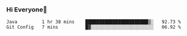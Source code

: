 ### Hi Everyone👋
<!--START_SECTION:waka-->
```text
Java         1 hr 38 mins    ███████████████████████▒░   92.73 % 
Git Config   7 mins          █▓░░░░░░░░░░░░░░░░░░░░░░░   06.92 % 
```
<!--END_SECTION:waka-->


<!--
**YeonSeong-Lee/YeonSeong-Lee** is a ✨ _special_ ✨ repository because its `README.md` (this file) appears on your GitHub profile.

Here are some ideas to get you started:

- 🔭 I’m currently working on ...
- 🌱 I’m currently learning ...
- 👯 I’m looking to collaborate on ...
- 🤔 I’m looking for help with ...
- 💬 Ask me about ...
- 📫 How to reach me: ...
- 😄 Pronouns: ...
- ⚡ Fun fact: ...
-->

